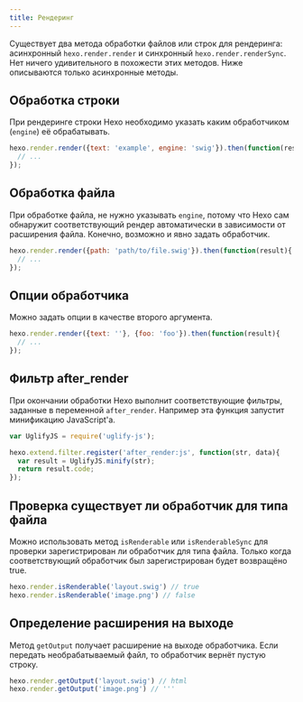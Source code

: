```yaml
---
title: Рендеринг
---
```

Существует два метода обработки файлов или строк для рендеринга: асинхронный `hexo.render.render` и синхронный `hexo.render.renderSync`. Нет ничего удивительного в похожести этих методов. Ниже описываются только асинхронные методы.

## Обработка строки

При рендеринге строки Hexo необходимо указать каким обработчиком (`engine`) её обрабатывать.

``` js
hexo.render.render({text: 'example', engine: 'swig'}).then(function(result){
  // ...
});
```

## Обработка файла

При обработке файла, не нужно указывать `engine`, потому что Hexo сам обнаружит соответствующий рендер автоматически в зависимости от расширения файла. Конечно, возможно и явно задать обработчик.

``` js
hexo.render.render({path: 'path/to/file.swig'}).then(function(result){
  // ...
});
```

## Опции обработчика

Можно задать опции в качестве второго аргумента.

``` js
hexo.render.render({text: ''}, {foo: 'foo'}).then(function(result){
  // ...
});
```

## Фильтр after_render

При окончании обработки Hexo выполнит соответствующие фильтры, заданные в переменной `after_render`. Например эта функция запустит минификацию JavaScript'а.

``` js
var UglifyJS = require('uglify-js');

hexo.extend.filter.register('after_render:js', function(str, data){
  var result = UglifyJS.minify(str);
  return result.code;
});
```

## Проверка существует ли обработчик для типа файла

Можно использовать метод `isRenderable` или `isRenderableSync` для проверки зарегистрирован ли обработчик для типа файла. Только когда соответствующий обработчик был зарегистрирован будет возвращёно true.

``` js
hexo.render.isRenderable('layout.swig') // true
hexo.render.isRenderable('image.png') // false
```

## Определение расширения на выходе

Метод `getOutput` получает расширение на выходе обработчика. Если передать необрабатываемый файл, то обработчик вернёт пустую строку.

``` js
hexo.render.getOutput('layout.swig') // html
hexo.render.getOutput('image.png') // '''
```
